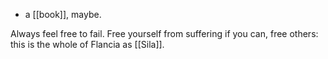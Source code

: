 - a [[book]], maybe.

Always feel free to fail. Free yourself from suffering if you can, free others: this is the whole of Flancia as [[Sila]].